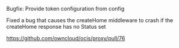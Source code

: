 Bugfix: Provide token configuration from config

Fixed a bug that causes the createHome middleware to crash if the createHome response has no Status set

https://github.com/owncloud/ocis/proxy/pull/76
